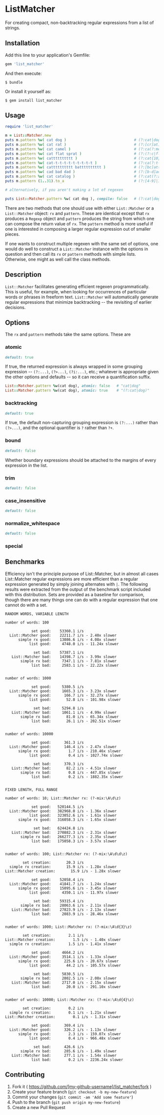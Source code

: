 # ListMatcher

For creating compact, non-backtracking regular expressions from a list of strings.

## Installation

Add this line to your application's Gemfile:

```ruby
gem 'list_matcher'
```

And then execute:

    $ bundle

Or install it yourself as:

    $ gem install list_matcher

## Usage

```ruby
require 'list_matcher'

m = List::Matcher.new
puts m.pattern %w( cat dog )                               # (?:cat|dog)
puts m.pattern %w( cat rat )                               # (?:[cr]at)
puts m.pattern %w( cat camel )                             # (?:ca(?:mel|t))
puts m.pattern %w( cat flat sprat )                        # (?:(?:c|fl|spr)at)
puts m.pattern %w( catttttttttt )                          # (?:cat{10})
puts m.pattern %w( cat-t-t-t-t-t-t-t-t-t )                 # (?:ca(?:t-){9}t)
puts m.pattern %w( catttttttttt batttttttttt )             # (?:[bc]at{10})
puts m.pattern %w( cad bad dad )                           # (?:[b-d]ad)
puts m.pattern %w( cat catalog )                           # (?:cat(?:alog)?+)
puts m.pattern (1..31).to_a                                # (?:[4-9]|1\d?+|2\d?+|3[01]?+)

# alternatively, if you aren't making a lot of regexen

puts List::Matcher.pattern %w( cat dog ), compile: false   # (?:cat|dog)
```

There are two methods that one should use with either `List::Matcher` or a `List::Matcher` object: `rx` and `pattern`. These
are identical except that `rx` produces a `Regexp` object and `pattern` produces the string from which one can compose the
return value of `rx`. The `pattern` method is more useful if one is interested in composing a larger regular expression out of
smaller pieces.

If one wants to construct multiple regexen with the same set of options, one would do well to construct a `List::Matcher` instance
with the options in question and then call its `rx` or `pattern` methods with simple lists. Otherwise, one might as well call the
class methods.

## Description

`List::Matcher` facilitates generating efficient regexen programmatically. This is useful, for example, when looking for
occurrences of particular words or phrases in freeform text. `List::Matcher` will automatically generate regular expressions
that minimize backtracking -- the revisiting of earlier decisions.

## Options

The `rx` and `pattern` methods take the same options. These are

### atomic 

```ruby
default: true
```

If true, the returned expression is always wrapped in some grouping expression -- `(?:...)`, `(?>...)`, `(?i:...)`, etc.; whatever
is appropriate given the other options and defaults -- so it can receive a quantification suffix.

```ruby
List::Matcher.pattern %w(cat dog), atomic: false   # "cat|dog"
List::Matcher.pattern %w(cat dog), atomic: true    # "(?:cat|dog)"
```

### backtracking 

```ruby
default: true
```

If true, the default non-capturing grouping expression is `(?:...)` rather than `(?>...)`, and the optional quantifier is
`?` rather than `?+`.

### bound 

```ruby
default: false
```

Whether boundary expressions should be attached to the margins of every expression in the list.

### trim 

```ruby
default: false
```

### case_insensitive 

```ruby
default: false
```

### normalize_whitespace 

```ruby
default: false
```

### special


## Benchmarks

Efficiency isn't the principle purpose of List::Matcher, but in almost all cases List::Matcher
regular expressions are more efficient than a regular expression generated by simply joining alternates
with `|`. The following results were extracted from the output of the benchmark script included with this
distribution. Sets are provided as a baseline for comparison, though there are many things one can do
with a regular expression that one cannot do with a set.

```
RANDOM WORDS, VARIABLE LENGTH

number of words: 100

            set good:    53360.1 i/s
  List::Matcher good:    22211.7 i/s - 2.40x slower
      simple rx good:    13086.6 i/s - 4.08x slower
           list good:     4748.0 i/s - 11.24x slower

             set bad:    57387.1 i/s
   List::Matcher bad:    14398.7 i/s - 3.99x slower
       simple rx bad:     7347.1 i/s - 7.81x slower
            list bad:     2583.1 i/s - 22.22x slower


number of words: 1000

            set good:     5380.5 i/s
  List::Matcher good:     1665.3 i/s - 3.23x slower
      simple rx good:      166.7 i/s - 32.27x slower
           list good:       52.8 i/s - 101.98x slower

             set bad:     5294.8 i/s
   List::Matcher bad:     1061.1 i/s - 4.99x slower
       simple rx bad:       81.0 i/s - 65.34x slower
            list bad:       26.1 i/s - 202.51x slower


number of words: 10000

            set good:      361.3 i/s
  List::Matcher good:      146.4 i/s - 2.47x slower
      simple rx good:        1.7 i/s - 210.46x slower
           list good:        0.4 i/s - 1027.74x slower

             set bad:      370.3 i/s
   List::Matcher bad:       82.2 i/s - 4.51x slower
       simple rx bad:        0.8 i/s - 447.85x slower
            list bad:        0.2 i/s - 1882.35x slower


FIXED LENGTH, FULL RANGE

number of words: 10; List::Matcher rx: (?-mix:\A\d\z)

            set good:   520144.5 i/s
  List::Matcher good:   382968.0 i/s - 1.36x slower
           list good:   323052.6 i/s - 1.61x slower
      simple rx good:   316058.3 i/s - 1.65x slower

             set bad:   624424.8 i/s
   List::Matcher bad:   270882.3 i/s - 2.31x slower
       simple rx bad:   266277.3 i/s - 2.35x slower
            list bad:   175058.3 i/s - 3.57x slower


number of words: 100; List::Matcher rx: (?-mix:\A\d\d\z)

        set creation:       20.3 i/s
  simple rx creation:       15.9 i/s - 1.28x slower
List::Matcher creation:       15.9 i/s - 1.28x slower

            set good:    52058.4 i/s
  List::Matcher good:    41841.7 i/s - 1.24x slower
      simple rx good:    15095.6 i/s - 3.45x slower
           list good:     4350.1 i/s - 11.97x slower

             set bad:    59315.4 i/s
       simple rx bad:    28063.6 i/s - 2.11x slower
   List::Matcher bad:    27823.9 i/s - 2.13x slower
            list bad:     2083.9 i/s - 28.46x slower


number of words: 1000; List::Matcher rx: (?-mix:\A\d{3}\z)

        set creation:        2.1 i/s
List::Matcher creation:        1.5 i/s - 1.40x slower
  simple rx creation:        1.5 i/s - 1.41x slower

            set good:     4664.2 i/s
  List::Matcher good:     3514.1 i/s - 1.33x slower
      simple rx good:      225.6 i/s - 20.67x slower
           list good:       44.2 i/s - 105.57x slower

             set bad:     5830.5 i/s
       simple rx bad:     2802.5 i/s - 2.08x slower
   List::Matcher bad:     2717.0 i/s - 2.15x slower
            list bad:       20.0 i/s - 291.10x slower


number of words: 10000; List::Matcher rx: (?-mix:\A\d{4}\z)

        set creation:        0.2 i/s
  simple rx creation:        0.1 i/s - 1.21x slower
List::Matcher creation:        0.1 i/s - 1.31x slower

            set good:      369.4 i/s
  List::Matcher good:      326.2 i/s - 1.13x slower
      simple rx good:        2.3 i/s - 159.07x slower
           list good:        0.4 i/s - 966.48x slower

             set bad:      426.6 i/s
       simple rx bad:      285.6 i/s - 1.49x slower
   List::Matcher bad:      277.1 i/s - 1.54x slower
            list bad:        0.2 i/s - 2236.24x slower

```

## Contributing

1. Fork it ( https://github.com/[my-github-username]/list_matcher/fork )
2. Create your feature branch (`git checkout -b my-new-feature`)
3. Commit your changes (`git commit -am 'Add some feature'`)
4. Push to the branch (`git push origin my-new-feature`)
5. Create a new Pull Request
